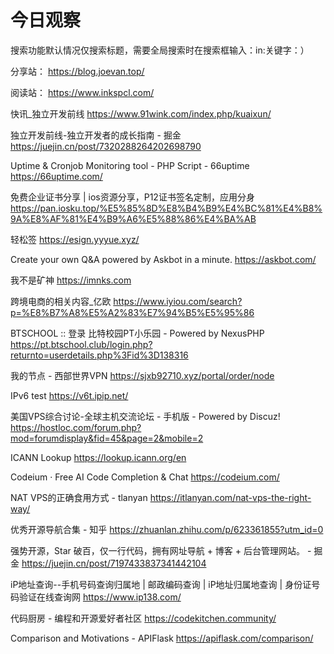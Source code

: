 # 今日观察

搜索功能默认情况仅搜索标题，需要全局搜索时在搜索框输入：in:关键字：）  

分享站： https://blog.joevan.top/  

阅读站： https://www.inkspcl.com/  

快讯_独立开发前线  https://www.91wink.com/index.php/kuaixun/  

独立开发前线-独立开发者的成长指南 - 掘金  https://juejin.cn/post/7320288264202698790  

Uptime & Cronjob Monitoring tool - PHP Script - 66uptime  https://66uptime.com/  

免费企业证书分享 | ios资源分享，P12证书签名定制，应用分身  https://pan.iosku.top/%E5%85%8D%E8%B4%B9%E4%BC%81%E4%B8%9A%E8%AF%81%E4%B9%A6%E5%88%86%E4%BA%AB  

轻松签  https://esign.yyyue.xyz/  

Create your own Q&A powered by Askbot in a minute.  https://askbot.com/  

我不是矿神  https://imnks.com  

跨境电商的相关内容_亿欧  https://www.iyiou.com/search?p=%E8%B7%A8%E5%A2%83%E7%94%B5%E5%95%86  

BTSCHOOL :: 登录 比特校园PT小乐园 - Powered by NexusPHP  https://pt.btschool.club/login.php?returnto=userdetails.php%3Fid%3D138316  

我的节点 - 西部世界VPN  https://sjxb92710.xyz/portal/order/node  

IPv6 test  https://v6t.ipip.net/  

美国VPS综合讨论-全球主机交流论坛 - 手机版 - Powered by Discuz!  https://hostloc.com/forum.php?mod=forumdisplay&fid=45&page=2&mobile=2  

ICANN Lookup  https://lookup.icann.org/en  

Codeium · Free AI Code Completion & Chat  https://codeium.com/  

NAT VPS的正确食用方式 - tlanyan  https://itlanyan.com/nat-vps-the-right-way/  

优秀开源导航合集 - 知乎  https://zhuanlan.zhihu.com/p/623361855?utm_id=0  

强势开源，Star 破百，仅一行代码，拥有网址导航 + 博客 + 后台管理网站。 - 掘金  https://juejin.cn/post/7197433837341442104  

iP地址查询--手机号码查询归属地 | 邮政编码查询 | iP地址归属地查询 | 身份证号码验证在线查询网  https://www.ip138.com/  

代码厨房 - 编程和开源爱好者社区  https://codekitchen.community/  

Comparison and Motivations - APIFlask  https://apiflask.com/comparison/  
